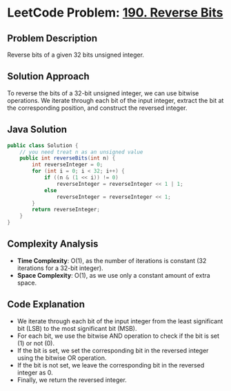 # LeetCode Problem: [190. Reverse Bits](https://leetcode.com/problems/reverse-bits/)

## Problem Description

Reverse bits of a given 32 bits unsigned integer.

## Solution Approach

To reverse the bits of a 32-bit unsigned integer, we can use bitwise operations. We iterate through each bit of the input integer, extract the bit at the corresponding position, and construct the reversed integer.

## Java Solution

```java
public class Solution {
    // you need treat n as an unsigned value
    public int reverseBits(int n) {
        int reverseInteger = 0;
        for (int i = 0; i < 32; i++) {
            if ((n & (1 << i)) != 0)
                reverseInteger = reverseInteger << 1 | 1;
            else
                reverseInteger = reverseInteger << 1;
        }
        return reverseInteger;
    }
}
```

## Complexity Analysis

- **Time Complexity**: O(1), as the number of iterations is constant (32 iterations for a 32-bit integer).
- **Space Complexity**: O(1), as we use only a constant amount of extra space.

## Code Explanation
- We iterate through each bit of the input integer from the least significant bit (LSB) to the most significant bit (MSB).
- For each bit, we use the bitwise AND operation to check if the bit is set (1) or not (0).
- If the bit is set, we set the corresponding bit in the reversed integer using the bitwise OR operation.
- If the bit is not set, we leave the corresponding bit in the reversed integer as 0.
- Finally, we return the reversed integer.
